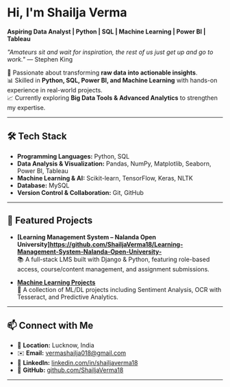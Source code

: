 # Hi, I'm Shailja Verma  
**Aspiring Data Analyst | Python | SQL | Machine Learning | Power BI | Tableau**

*"Amateurs sit and wait for inspiration, the rest of us just get up and go to work."* — Stephen King

🎯 Passionate about transforming **raw data into actionable insights**.  
📊 Skilled in **Python, SQL, Power BI, and Machine Learning** with hands-on experience in real-world projects.  
📈 Currently exploring **Big Data Tools & Advanced Analytics** to strengthen my expertise.  

---

## 🛠 Tech Stack  

- **Programming Languages:** Python, SQL 
- **Data Analysis & Visualization:** Pandas, NumPy, Matplotlib, Seaborn, Power BI, Tableau  
- **Machine Learning & AI:** Scikit-learn, TensorFlow, Keras, NLTK  
- **Database:** MySQL  
- **Version Control & Collaboration:** Git, GitHub  

---

## 📌 Featured Projects  

- **[Learning Management System – Nalanda Open University]https://github.com/ShailjaVerma18/Learning-Management-System-Nalanda-Open-University-**  
  📚 A full-stack LMS built with Django & Python, featuring role-based access, course/content management, and assignment submissions.  

- **[Machine Learning Projects](https://github.com/ShailjaVerma18/Machine-Learning-Projects)**  
  🤖 A collection of ML/DL projects including Sentiment Analysis, OCR with Tesseract, and Predictive Analytics.  

---  

## 📫 Connect with Me  

- 📍 **Location:** Lucknow, India  
- ✉️ **Email:** vermashailja018@gmail.com  
- 💼 **LinkedIn:** [linkedin.com/in/shailjaverma18](https://linkedin.com/in/shailjaverma18)  
- 🐙 **GitHub:** [github.com/ShailjaVerma18](https://github.com/ShailjaVerma18)  

---

